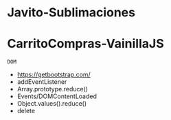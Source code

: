 # Javito-Sublimaciones

# CarritoCompras-VainillaJS

`DOM`
- https://getbootstrap.com/
- addEventListener
- Array.prototype.reduce()
- Events/DOMContentLoaded
- Object.values().reduce()
- delete
